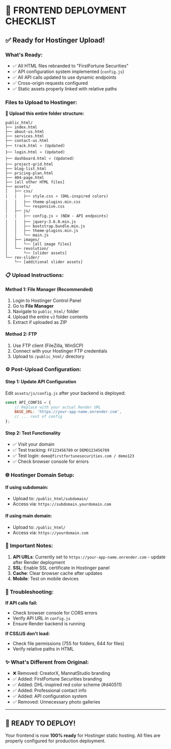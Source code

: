 # 🚀 FRONTEND DEPLOYMENT CHECKLIST

## ✅ Ready for Hostinger Upload!

### **What's Ready:**
- ✅ All HTML files rebranded to "FirstFortune Securities"  
- ✅ API configuration system implemented (`config.js`)
- ✅ All API calls updated to use dynamic endpoints
- ✅ Cross-origin requests configured
- ✅ Static assets properly linked with relative paths

### **Files to Upload to Hostinger:**

**📁 Upload this entire folder structure:**
```
public_html/
├── index.html
├── about-us.html
├── services.html
├── contact-us.html
├── track.html ⭐ (Updated)
├── login.html ⭐ (Updated)  
├── dashboard.html ⭐ (Updated)
├── project-grid.html
├── blog-list.html
├── pricing-plan.html
├── 404-page.html
├── [all other HTML files]
├── assets/
│   ├── css/
│   │   ├── style.css ⭐ (DHL-inspired colors)
│   │   ├── theme-plugins.min.css
│   │   └── responsive.css
│   ├── js/
│   │   ├── config.js ⭐ (NEW - API endpoints)
│   │   ├── jquery-3.6.0.min.js
│   │   ├── bootstrap.bundle.min.js
│   │   ├── theme-plugins.min.js
│   │   └── main.js
│   ├── images/
│   │   └── [all image files]
│   └── revolution/
│       └── [slider assets]
└── rev-slider/
    └── [additional slider assets]
```

### **📋 Upload Instructions:**

#### **Method 1: File Manager (Recommended)**
1. Login to Hostinger Control Panel
2. Go to **File Manager**
3. Navigate to `public_html/` folder
4. Upload the entire `v3` folder contents
5. Extract if uploaded as ZIP

#### **Method 2: FTP**
1. Use FTP client (FileZilla, WinSCP)
2. Connect with your Hostinger FTP credentials
3. Upload to `/public_html/` directory

### **⚙️ Post-Upload Configuration:**

#### **Step 1: Update API Configuration**
Edit `assets/js/config.js` after your backend is deployed:

```javascript
const API_CONFIG = {
    // Replace with your actual Render URL
    BASE_URL: 'https://your-app-name.onrender.com',
    // ... rest of config
};
```

#### **Step 2: Test Functionality**
- ✅ Visit your domain
- ✅ Test tracking: `FF123456789` or `DEMO123456789`
- ✅ Test login: `demo@firstfortunesecurities.com / demo123`
- ✅ Check browser console for errors

### **🌐 Hostinger Domain Setup:**

#### **If using subdomain:**
- Upload to: `/public_html/subdomain/`
- Access via: `https://subdomain.yourdomain.com`

#### **If using main domain:**
- Upload to: `/public_html/`
- Access via: `https://yourdomain.com`

### **🚨 Important Notes:**

1. **API URLs**: Currently set to `https://your-app-name.onrender.com` - update after Render deployment
2. **SSL**: Enable SSL certificate in Hostinger panel
3. **Cache**: Clear browser cache after updates
4. **Mobile**: Test on mobile devices

### **🔧 Troubleshooting:**

**If API calls fail:**
- Check browser console for CORS errors
- Verify API URL in `config.js`
- Ensure Render backend is running

**If CSS/JS don't load:**
- Check file permissions (755 for folders, 644 for files)
- Verify relative paths in HTML

### **✨ What's Different from Original:**
- ❌ Removed: CreatorX, MannatStudio branding
- ✅ Added: FirstFortune Securities branding
- ✅ Added: DHL-inspired red color scheme (#d40511)
- ✅ Added: Professional contact info
- ✅ Added: API configuration system
- ✅ Removed: Unnecessary photo galleries

---

## 🎯 READY TO DEPLOY!

Your frontend is now **100% ready** for Hostinger static hosting. All files are properly configured for production deployment.